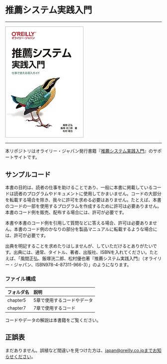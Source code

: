 # 推薦システム実践入門

---

<img src="cover.jpg" width="50%">

---

本リポジトリはオライリー・ジャパン発行書籍『[推薦システム実践入門](https://www.oreilly.co.jp/books/9784873119663/)』のサポートサイトです。


## サンプルコード

本書の目的は、読者の仕事を助けることであり、一般に本書に掲載しているコードは読者のプログラムやドキュメントに使用してかまいません。コードの大部分を転載する場合を除き、我々に許可を求める必要はありません。たとえば、本書のコードの一部を使用するプログラムを作成するために許可は必要ありません。本書のコード例を販売、配布する場合には、許可が必要です。

本書や本書のコード例を引用して質問などに答える場合、許可は必要ありません。本書のコード例のかなりの部分を製品マニュアルに転載するような場合には、許可が必要です。

出典を明記することを求めたりはしませんが、していただけるとありがたいです。出典には、通常、タイトル、著者、出版社、ISBNを入れてください。たとえば、「風間正弘、飯塚洸二郎、松村優也著『推薦システム実践入門』（オライリー・ジャパン、ISBN978-4-87311-966-3）」のようになります。

### ファイル構成

|フォルダ名 |説明                             |
|:--        |:--                            |
|chapter5   |5章で使用するコードやデータ        |
|chapter7   |7章で使用するコード               |

コードやデータの解説は本書籍をご覧ください。

## 正誤表

まだありません。誤植など間違いを見つけた方は、japan@oreilly.co.jpまでお知らせください。
